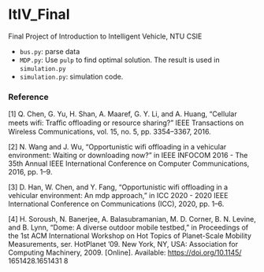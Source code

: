 # ItIV_Final
Final Project of Introduction to Intelligent Vehicle, NTU CSIE

- `bus.py`: parse data
- `MDP.py`: Use `pulp` to find optimal solution. The result is used in `simulation.py`
- `simulation.py`: simulation code.

### Reference

[1] Q. Chen, G. Yu, H. Shan, A. Maaref, G. Y. Li, and A. Huang,
“Cellular meets wifi: Traﬀic offloading or resource sharing?”
IEEE Transactions on Wireless Communications, vol. 15, no. 5,
pp. 3354–3367, 2016.

[2] N. Wang and J. Wu, “Opportunistic wifi offloading in a vehicular
environment: Waiting or downloading now?” in IEEE INFOCOM
2016 - The 35th Annual IEEE International Conference on
Computer Communications, 2016, pp. 1–9.

[3] D. Han, W. Chen, and Y. Fang, “Opportunistic wifi offloading
in a vehicular environment: An mdp approach,” in ICC 2020 -
2020 IEEE International Conference on Communications (ICC),
2020, pp. 1–6.

[4] H. Soroush, N. Banerjee, A. Balasubramanian, M. D. Corner,
B. N. Levine, and B. Lynn, “Dome: A diverse outdoor mobile
testbed,” in Proceedings of the 1st ACM International Workshop
on Hot Topics of Planet-Scale Mobility Measurements, ser.
HotPlanet ’09. New York, NY, USA: Association for Computing
Machinery, 2009. [Online]. Available: https://doi.org/10.1145/
1651428.1651431
8
